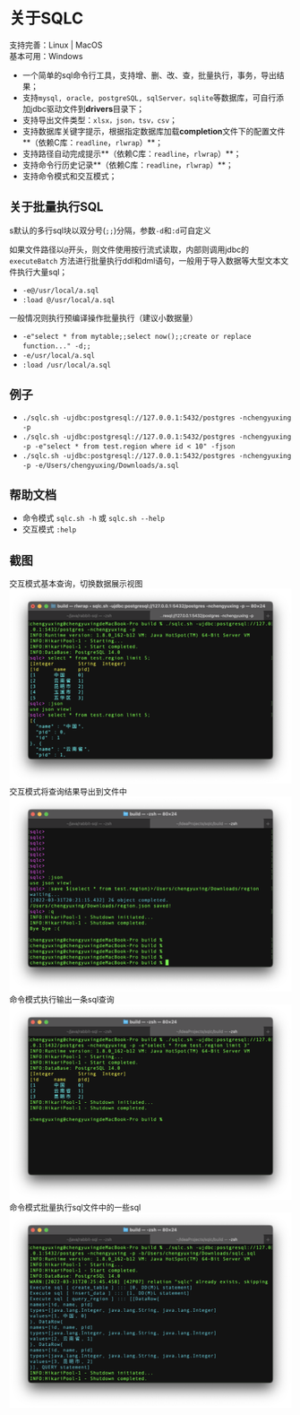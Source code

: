 # 关于SQLC

支持完善：Linux | MacOS  
基本可用：Windows

- 一个简单的sql命令行工具，支持增、删、改、查，批量执行，事务，导出结果；
- 支持`mysql, oracle, postgreSQL, sqlServer，sqlite`等数据库，可自行添加jdbc驱动文件到**drivers**目录下；
- 支持导出文件类型：`xlsx，json，tsv，csv`；
- 支持数据库关键字提示，根据指定数据库加载**completion**文件下的配置文件**（依赖C库：`readline`，`rlwrap`）**；
- 支持路径自动完成提示**（依赖C库：`readline`，`rlwrap`）**；
- 支持命令行历史记录**（依赖C库：`readline`，`rlwrap`）**；
- 支持命令模式和交互模式；

## 关于批量执行SQL

s默认的多行sql块以双分号(`;;`)分隔，参数`-d`和`:d`可自定义

如果文件路径以`@`开头，则文件使用按行流式读取，内部则调用jdbc的`executeBatch`
方法进行批量执行ddl和dml语句，一般用于导入数据等大型文本文件执行大量sql；

- `-e@/usr/local/a.sql`
- `:load @/usr/local/a.sql`

一般情况则执行预编译操作批量执行（建议小数据量）

- `-e"select * from mytable;;select now();;create or replace function..." -d;;`
- `-e/usr/local/a.sql`
- `:load /usr/local/a.sql`

## 例子

- `./sqlc.sh -ujdbc:postgresql://127.0.0.1:5432/postgres -nchengyuxing -p`
- `./sqlc.sh -ujdbc:postgresql://127.0.0.1:5432/postgres -nchengyuxing -p -e"select * from test.region where id < 10" -fjson`
- `./sqlc.sh -ujdbc:postgresql://127.0.0.1:5432/postgres -nchengyuxing -p -e/Users/chengyuxing/Downloads/a.sql`

## 帮助文档

- 命令模式 `sqlc.sh -h` 或 `sqlc.sh --help`
- 交互模式 `:help`

## 截图

交互模式基本查询，切换数据展示视图
![Overview](screen_shot/1.png)
交互模式将查询结果导出到文件中
![Overview](screen_shot/2.png)
命令模式执行输出一条sql查询
![Overview](screen_shot/3.png)
命令模式批量执行sql文件中的一些sql
![Overview](screen_shot/4.png)

